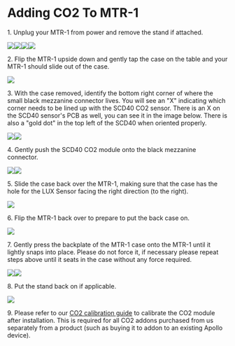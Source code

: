 # Adding CO2 To MTR-1

1\. Unplug your MTR-1 from power and remove the stand if attached.

![](../../../assets/mtr-1-add-co2-pic-1.jpg)![](../../../assets/mtr-1-add-co2-pic-2.jpg)![](../../../assets/mtr-1-add-co2-pic-3.jpg)![](../../../assets/mtr-1-add-co2-pic-4.jpg)

2\. Flip the MTR-1 upside down and gently tap the case on the table and your MTR-1 should slide out of the case.

![](../../../assets/mtr-1-add-co2-pic-5.jpg)

3\. With the case removed, identify the bottom right corner of where the small black mezzanine connector lives. You will see an "X" indicating which corner needs to be lined up with the SCD40 CO2 sensor. There is an X on the SCD40 sensor's PCB as well, you can see it in the image below. There is also a "gold dot" in the top left of the SCD40 when oriented properly.

![](../../../assets/mtr-1-add-co2-pic-6.jpg)![](../../../assets/mtr-1-add-co2-pic-7.jpg)

4\. Gently push the SCD40 CO2 module onto the black mezzanine connector.

![](../../../assets/mtr-1-add-co2-pic-8.jpg)![](../../../assets/mtr-1-add-co2-pic-9.jpg)

5\. Slide the case back over the MTR-1, making sure that the case has the hole for the LUX Sensor facing the right direction (to the right).

![](../../../assets/mtr-1-add-co2-pic-10.jpg)

6\. Flip the MTR-1 back over to prepare to put the back case on.

![](../../../assets/mtr-1-add-co2-pic-11.jpg)

7\. Gently press the backplate of the MTR-1 case onto the MTR-1 until it lightly snaps into place. Please do not force it, if necessary please repeat steps above until it seats in the case without any force required.

![](../../../assets/mtr-1-add-co2-pic-12.jpg)![](../../../assets/mtr-1-add-co2-pic-13.jpg)

8\. Put the stand back on if applicable.

![](../../../assets/mtr-1-add-co2-pic-14.jpg)

9\. Please refer to our [CO2 calibration guide](https://wiki.apolloautomation.com/products/general/calibrating-and-updating/co2-calibration/ "CO2 Calibration") to calibrate the CO2 module after installation. This is required for all CO2 addons purchased from us separately from a product (such as buying it to addon to an existing Apollo device).